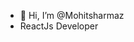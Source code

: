 - 👋 Hi, I’m @Mohitsharmaz
-  ReactJs Developer

<!---
Mohitsharmaz/Mohitsharmaz is a ✨ special ✨ repository because its `README.md` (this file) appears on your GitHub profile.
You can click the Preview link to take a look at your changes.
--->

